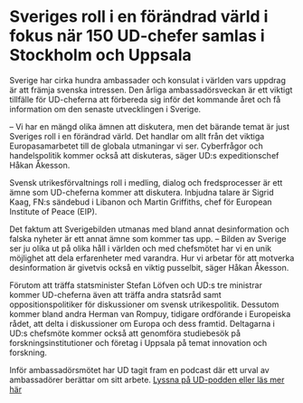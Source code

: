 # Sveriges roll i en förändrad värld i fokus när 150 UD-chefer samlas i Stockholm och Uppsala

Sverige har cirka hundra ambassader och konsulat i världen vars uppdrag är att främja svenska intressen. Den årliga ambassadörsveckan är ett viktigt tillfälle för UD\-cheferna att förbereda sig inför det kommande året och få information om den senaste utvecklingen i Sverige.

– Vi har en mängd olika ämnen att diskutera, men det bärande temat är just Sveriges roll i en förändrad värld. Det handlar om allt från det viktiga Europasamarbetet till de globala utmaningar vi ser. Cyberfrågor och handelspolitik kommer också att diskuteras, säger UD:s expeditionschef Håkan Åkesson.

Svensk utrikesförvaltnings roll i medling, dialog och fredsprocesser är ett ämne som UD\-cheferna kommer att diskutera. Inbjudna talare är Sigrid Kaag, FN:s sändebud i Libanon och Martin Griffiths, chef för European Institute of Peace (EIP).

Det faktum att Sverigebilden utmanas med bland annat desinformation och falska nyheter är ett annat ämne som kommer tas upp.
– Bilden av Sverige ser ju olika ut på olika håll i världen och med chefsmötet har vi en unik möjlighet att dela erfarenheter med varandra. Hur vi arbetar för att motverka desinformation är givetvis också en viktig pusselbit, säger Håkan Åkesson.

Förutom att träffa statsminister Stefan Löfven och UD:s tre ministrar kommer UD\-cheferna även att träffa andra statsråd samt oppositionspolitiker för diskussioner om svensk utrikespolitik. Dessutom kommer bland andra Herman van Rompuy, tidigare ordförande i Europeiska rådet, att delta i diskussioner om Europa och dess framtid.
Deltagarna i UD:s chefsmöte kommer också att genomföra studiebesök på forskningsinstitutioner och företag i Uppsala på temat innovation och forskning.

Inför ambassadörsmötet har UD tagit fram en podcast där ett urval av ambassadörer berättar om sitt arbete. [Lyssna på UD\-podden eller läs mer här](/pressmeddelanden/2017/08/folj-med-in-pa-ud-och-ut-i-varlden----idag-lanseras-podcast-om-hur-det-ar-att-arbeta-som-diplomat/)
